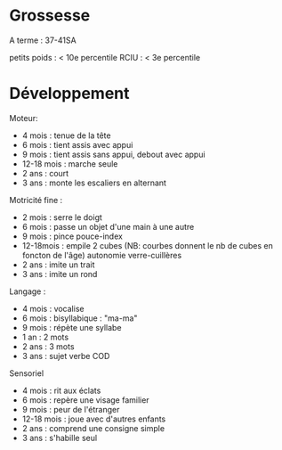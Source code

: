 # Grossesse 
A terme : 37-41SA

petits  poids : < 10e percentile
RCIU : < 3e percentile
# Développement

Moteur:

- 4 mois : tenue de la tête
- 6 mois : tient assis avec appui
- 9 mois : tient assis sans appui, debout avec appui
- 12-18 mois : marche seule
- 2 ans : court
- 3 ans : monte les escaliers en alternant

Motricité fine :

- 2 mois : serre le doigt
- 6 mois : passe un objet d'une main à une autre
- 9 mois : pince pouce-index
- 12-18mois : empile 2 cubes (NB: courbes donnent le nb de cubes en foncton de l'âge)
autonomie verre-cuillères
- 2 ans : imite un trait
- 3 ans : imite un rond 

Langage :

- 4 mois : vocalise
- 6 mois : bisyllabique : "ma-ma"
- 9 mois : répète une syllabe
- 1 an : 2 mots
- 2 ans : 3 mots
- 3 ans : sujet verbe COD

Sensoriel

- 4 mois : rit aux éclats
- 6 mois : repère une visage familier
- 9 mois : peur de l'étranger
- 12-18 mois : joue avec d'autres enfants
- 2 ans : comprend une consigne simple
- 3 ans : s'habille seul
